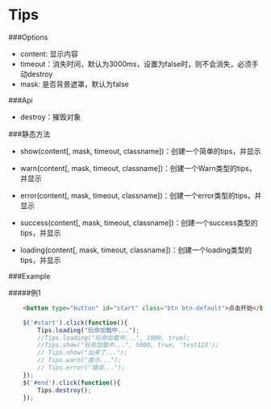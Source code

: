 Tips
=========

###Options

* content: 显示内容
* timeout：消失时间，默认为3000ms，设置为false时，则不会消失，必须手动destroy
* mask: 是否背景遮罩，默认为false

###Api

* destroy：摧毁对象

###静态方法

* show(content[, mask, timeout, classname])：创建一个简单的tips，并显示

* warn(content[, mask, timeout, classname])：创建一个Warn类型的tips，并显示

* error(content[, mask, timeout, classname])：创建一个error类型的tips，并显示

* success(content[, mask, timeout, classname])：创建一个success类型的tips，并显示

* loading(content[, mask, timeout, classname])：创建一个loading类型的tips，并显示

###Example

#####例1

```html
    <button type="button" id="start" class="btn btn-default">点击开始</button>
```

```js
    $('#start').click(function(){
        Tips.loading("玩命加载中...");
        //Tips.loading("玩命加载中...", 1000, true);
        //Tips.show("玩命加载中...", 5000, true, 'test123');  
        // Tips.show("出来了...");
        // Tips.warn("提示...");
        // Tips.error("错误...");
    });
    $('#end').click(function(){
        Tips.destroy();
    });
```
